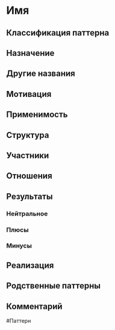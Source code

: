 # Имя
## Классификация паттерна 


## Назначение 


## Другие названия


## Мотивация


## Применимость


## Структура


## Участники


## Отношения


## Результаты
### Нейтральное


### Плюсы


### Минусы


## Реализация


## Родственные паттерны


## Комментарий



#Паттерн